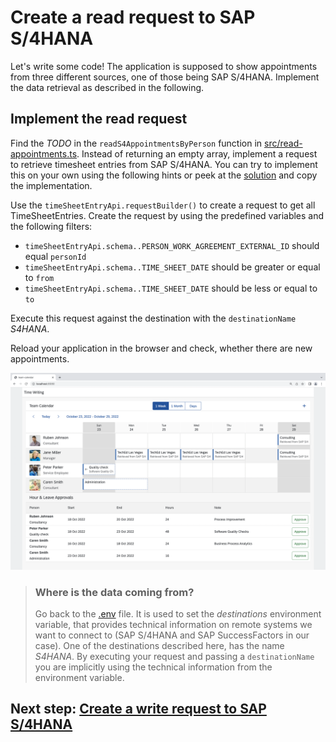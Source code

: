 # Create a read request to SAP S/4HANA

Let's write some code! The application is supposed to show appointments from three different sources, one of those being SAP S/4HANA. Implement the data retrieval as described in the following.

## Implement the read request

Find the _TODO_ in the `readS4AppointmentsByPerson` function in [src/read-appointments.ts](../src/read-appointments.ts). Instead of returning an empty array, implement a request to retrieve timesheet entries from SAP S/4HANA. You can try to implement this on your own using the following hints or peek at the [solution](SOLUTION.md#implement-the-read-request) and copy the implementation.

Use the `timeSheetEntryApi.requestBuilder()` to create a request to get all TimeSheetEntries. Create the request by using the predefined variables and the following filters:

- `timeSheetEntryApi.schema..PERSON_WORK_AGREEMENT_EXTERNAL_ID` should equal `personId`
- `timeSheetEntryApi.schema..TIME_SHEET_DATE` should be greater or equal to `from`
- `timeSheetEntryApi.schema..TIME_SHEET_DATE` should be less or equal to `to`

Execute this request against the destination with the `destinationName` _S4HANA_.

Reload your application in the browser and check, whether there are new appointments.

![Local Read](images/local-read.png)

> ### Where is the data coming from?
>
> Go back to the [.env](../.env) file. It is used to set the _destinations_ environment variable, that provides technical information on remote systems we want to connect to (SAP S/4HANA and SAP SuccessFactors in our case).
> One of the destinations described here, has the name _S4HANA_. By executing your request and passing a `destinationName` you are implicitly using the technical information from the environment variable.

## Next step: [Create a write request to SAP S/4HANA](04-s4-write-request.md)
